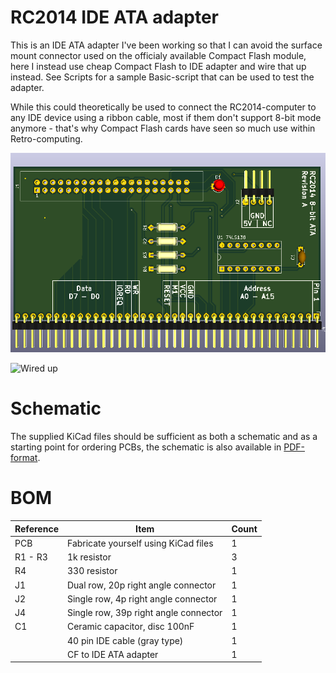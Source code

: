# RC2014 IDE ATA adapter

This is an IDE ATA adapter I've been working so that I can avoid the surface mount
connector used on the officialy available Compact Flash module, here I instead use
cheap Compact Flash to IDE adapter and wire that up instead. See Scripts for a 
sample Basic-script that can be used to test the adapter.

While this could theoretically be used to connect the RC2014-computer to any IDE
device using a ribbon cable, most if them don't support 8-bit mode anymore - that's
why Compact Flash cards have seen so much use within Retro-computing.

![IDE PCB](https://raw.githubusercontent.com/tebl/RC2014/master/Gallery/RC2014%20IDE/pcb.PNG)

![Wired up](https://raw.githubusercontent.com/tebl/RC2014/master/Gallery/RC2014%20IDE/2017-05-13%2012.11.12.jpg)

# Schematic
The supplied KiCad files should be sufficient as both a schematic and as a starting
point for ordering PCBs, the schematic is also available in
[PDF-format](https://github.com/tebl/RC2014/raw/master/RC2014%20IDE/export/RC2014%20IDE.pdf).

# BOM
| Reference | Item                                  | Count |
| --------- | ------------------------------------- | ----- |
| PCB       | Fabricate yourself using KiCad files  |     1 |
| R1 - R3   | 1k resistor                           |     3 |
| R4        | 330 resistor                          |     1 |
| J1        | Dual row, 20p right angle connector   |     1 |
| J2        | Single row, 4p right angle connector  |     1 |
| J4        | Single row, 39p right angle connector |     1 |
| C1        | Ceramic capacitor, disc 100nF         |     1 |
|           | 40 pin IDE cable (gray type)          |     1 |
|           | CF to IDE ATA adapter                 |     1 |